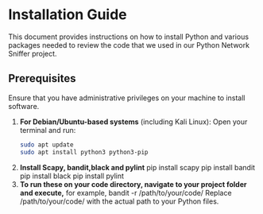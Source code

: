 # Installation Guide

This document provides instructions on how to install Python and various packages needed to review the code that we used in our Python Network Sniffer project.

## Prerequisites

Ensure that you have administrative privileges on your machine to install software.

1. **For Debian/Ubuntu-based systems** (including Kali Linux):
   Open your terminal and run:
   ```bash
   sudo apt update
   sudo apt install python3 python3-pip
2. **Install Scapy, bandit,black and pylint**
pip install scapy
pip install bandit
pip install black
pip install pylint
3. **To run these on your code directory, navigate to your project folder and execute,**
for example, bandit -r /path/to/your/code/
Replace /path/to/your/code/ with the actual path to your Python files.
